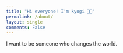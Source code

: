 ```yaml
---
title: "Hi everyone! I'm kyogi 👋🏻"
permalink: /about/
layout: single
comments: False
---
```


I want to be someone who changes the world.

